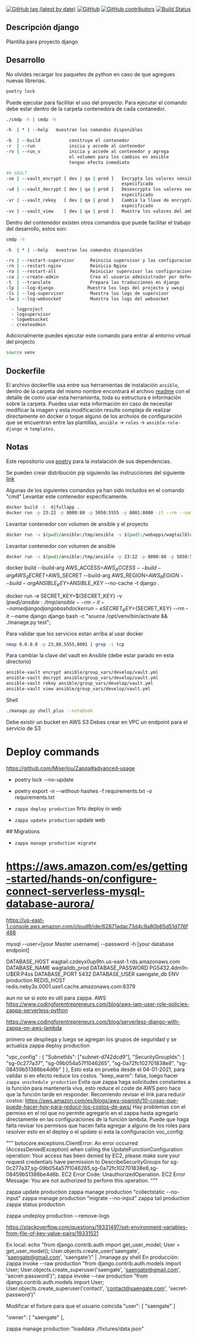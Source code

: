 [![GitHub tag (latest by date)](https://img.shields.io/github/v/tag/saengate/django)](https://github.com/saengate/django/releases/latest)
[![GitHub](https://img.shields.io/github/license/saengate/django)](LICENSE)
[![GitHub contributors](https://img.shields.io/github/contributors/saengate/django)](https://github.com/saengate/django/graphs/contributors)
[![Build Status](https://travis-ci.org/saengate/django.svg?branch=master)](https://travis-ci.org/saengate/django)

## Descripción django
Plantilla para proyecto django

## Desarrollo

No olvides recargar los paquetes de python en caso de que agregues nuevas librerias.
```sh
poetry lock
```

Puede ejecutar  para facilitar el uso del proyecto:
Para ejecutar el comando debe estar dentro de la carpeta contenedora de cada contanedor.
```sh
./cmdp -h | cmdp -h
```
```sh
-h  | * | --help   muestran los comandos disponibles

-b  | --build           construye el contenedor                         (docker build)
-r  | --run             inicia y accede al contenedor                   (docker run -it)
-rv | --run_v           inicia y accede al contenedor y agrega          (docker exec -it)
                        el volumen para los cambios en ansible
                        tengan efecto inmediato

## VAULT
-ve | --vault_encrypt [ dev | qa | prod ]   Encrypta los valores sensibles del ambiente     (ansible-vault encrypt)
                                            especificado
-vd | --vault_decrypt [ dev | qa | prod ]   Desencrypta los valores sensibles del ambiente  (ansible-vault decrypt)
                                            especificado
-vr | --vault_rekey   [ dev | qa | prod ]   Cambia la llave de encryptación del ambiente    (ansible-vault rekey)
                                            especificado
-vv | --vault_view    [ dev | qa | prod ]   Muestra los valores del ambiente especificado   (ansible-vault view)
```

Dentro del contenedor existen otros comandos que puede facilitar el trabajo del desarrollo, estos son:

```sh
cmdp -h
```
```sh
-h  | * | --help   muestran los comandos disponibles

-rs | --restart-supervisor      Reinicia supervisor y las configuraciones de los programas
-rn | --restart-nginx           Reinicia Nginx
-ra | --restart-all             Reiniciar supervisor las configuraciones de los programas y Nginx
-ca | --create-admin            Crea el usuario administrador por defecto de la aplicación
-t  | --translate               Prepara las traducciones en django
-lp | --log-django             Muestra los logs del projecto y uwsgi
-ls | --log-supervisor          Muestra los logs de supervisor
-lw | --log-websocket           Muestra los logs del websocket
```
      - logproject
      - logsupervisor
      - logwebsocket
      - createadmin
Adicionalmente puedes ejecutar este comando para entrar al entorno virtual del projecto
```sh
source venv
```
## Dockerfile

 El archivo dockerfile usa entre sus herramientas de instalación `ansible`, dentro de la carpeta del mismo nombre encontrará el archivo [readme](ansible/readme.md) con el detalle de como usar esta herramienta, toda su estructura e información sobre la carpeta. Puedes usar esta información en caso de necesitar modificar la imagen y esta modificación resulte compleja de realizar directamente en docker o toque alguno de los archvios de configuración que se encuentran entre las plantillas, `ansible` -> `roles` -> `ansible-role-django` -> `templates`.


## Notas

Este repositorio usa [poetry](https://pypi.org/project/poetry/) para la instalación de sus dependencias.

Se pueden crear distribución pip siguiendo las instrucciones del siguiente [link](https://randomwalk.in/python/bash/2020/01/19/PoetryPackaging.html)

Algunas de los siguientes comandos ya han sido incluidos en el comando "cmd"
Levantar este contenedor especificamente.
```sh
docker build -t  djfullapp .
docker run -p 23:22 -p 8000:80 -p 5050:5555 -p 8001:8080 -it --rm --name djfullapp saengate/djfullapp
```

Levantar contenedor con volumen de ansible y el proyecto
```sh
docker run -v $(pwd)/ansible:/tmp/ansible -v $(pwd):/webapps/wagtailblog -p 23:22 -p 8000:80 -p 5050:5555 -p 8001:8080 --rm -it --name djfullapp djfullapp
```

Levantar contenedor con volumen de ansible
```sh
docker run -v $(pwd)/ansible:/tmp/ansible -p 23:22 -p 8000:80 -p 5050:5555 -p 8001:8080 --rm -it --name djfullapp djfullapp
```

docker build --build-arg AWS_ACCESS=$AWS_ACCESS --build-arg AWS_SECRET=$AWS_SECRET --build-arg AWS_REGION=$AWS_REGION --build-arg ANSIBLE_KEY=$ANSIBLE_KEY  --no-cache -t django .

docker run -e SECRET_KEY=${SECRET_KEY} -v $(pwd)/ansible:/tmp/ansible --rm -it --name django django bash
docker run -e SECRET_KEY=${SECRET_KEY} --rm -it --name django django bash -c "source /opt/venv/bin/activate && ./manage.py test";


Para validar que los servicios estan arriba al usar docker
```sh
nmap 0.0.0.0 -p 23,80,5555,8001 | grep -i tcp
```

Para cambiar la clave del vault en Ansible (debe estar parado en esta directorio)
```sh
ansible-vault encrypt ansible/group_vars/develop/vault.yml
ansible-vault decrypt ansible/group_vars/develop/vault.yml
ansible-vault rekey ansible/group_vars/develop/vault.yml
ansible-vault view ansible/group_vars/develop/vault.yml
```

Shell
```sh
./manage.py shell_plus --notebook
```

Debe existir un bucket en AWS S3
Debes crear en VPC un endpoint para el servicio de S3
# Deploy commands
https://github.com/Miserlou/Zappa#advanced-usage

* poetry lock --no-update
* poetry export -n --without-hashes -f requirements.txt -o requirements.txt

* `zappa deploy production` firts deploy in web

* `zappa update production` update web

## Migrations

* `zappa manage production migrate`



# https://aws.amazon.com/es/getting-started/hands-on/configure-connect-serverless-mysql-database-aurora/

https://us-east-1.console.aws.amazon.com/cloud9/ide/62871adac73d4c8a80b65d51d776f488

mysql --user=[your Master username] --password -h [your database endpoint]

DATABASE_HOST	wagtail.czdeyx0up9tn.us-east-1.rds.amazonaws.com
DATABASE_NAME	wagtaildb_prod
DATABASE_PASSWORD	PG5432.4dm1n-U$ER:P4ss
DATABASE_PORT	5432
DATABASE_USER	saengate_db
ENV	production
REDIS_HOST	redis.neby3x.0001.use1.cache.amazonaws.com:6379


aun no se si esto es util para zappa.
AWS
https://www.codingforentrepreneurs.com/blog/aws-iam-user-role-policies-zappa-serverless-python


https://www.codingforentrepreneurs.com/blog/serverless-django-with-zappa-on-aws-lambda

primero se despliega y luego se agregan los grupos de seguridad y se actualiza
zappa deploy production

"vpc_config" : {
      "SubnetIds": ["subnet-d742dcd9"],
      "SecurityGroupIds": [ "sg-0c277a37", "sg-09b054a57f1046265", "sg-0a72fc102701838e8", "sg-08459b51386be4d6b" ]
},
Esto esta en prueba desde el 04-01-2021, para validar si en efecto reduce los costos.
"keep_warm": false, luego hacer `zappa unschedule production` Evita que zappa haga solicitudes constantes a la función para mantenerla viva, esto reduce el coste de AWS pero hace que la función tarde en responder.
Recomiendo revisar el link para reducir costos:
https://aws.amazon.com/es/blogs/aws-spanish/10-cosas-que-puede-hacer-hoy-para-reducir-los-costos-de-aws/
Hay problemas con el permiso en el rol que no permite agregarlo en el zappa hasta agregarlo directamente en las configuraciones de la función lambda. Puede que haga falta revisar los permisos que hacen falta agregar a alguno de los roles para resolver esto en el deploy o el update si esta la configuración voc_config: 

"""
botocore.exceptions.ClientError: An error occurred (AccessDeniedException) when calling the UpdateFunctionConfiguration operation: Your access has been denied by EC2, please make sure your request credentials have permission to DescribeSecurityGroups for sg-0c277a37,sg-09b054a57f1046265,sg-0a72fc102701838e8,sg-08459b51386be4d6b. EC2 Error Code: UnauthorizedOperation. EC2 Error Message: You are not authorized to perform this operation.
"""

zappa update production
zappa manage production "collectstatic --no-input"
zappa manage production "migrate --no-input"
zappa tail production
zappa status production

zappa undeploy production --remove-logs





https://stackoverflow.com/questions/19331497/set-environment-variables-from-file-of-key-value-pairs/19331521


En local:
echo "from django.contrib.auth import get_user_model; User = get_user_model(); User.objects.create_user('saengate', 'saengate@gmail.com', 'saengate')" | ./manage.py shell
En producción:
zappa invoke --raw production "from django.contrib.auth.models import User; User.objects.create_superuser('saengate', 'saengate@gmail.com', 'secret-password')";
zappa invoke --raw production "from django.contrib.auth.models import User; User.objects.create_superuser('contact', 'contact@saengate.com', 'secret-password')"


Modificar el fixture para que el usuario coincida
"user": [
"saengate"
]

"owner": [
"saengate"
],

zappa manage production "loaddata ./fixtures/data.json"


